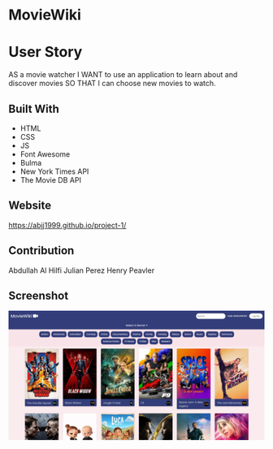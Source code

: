 # MovieWiki

# User Story
AS a movie watcher 
I WANT to use an application to learn about and discover movies
SO THAT I can choose new movies to watch.

## Built With 
* HTML
* CSS
* JS
* Font Awesome
* Bulma
* New York Times API
* The Movie DB API

## Website
https://abjj1999.github.io/project-1/

## Contribution 
Abdullah Al Hilfi
Julian Perez
Henry Peavler

## Screenshot
![Screenshot](./assets/images/moviewiki.jpg)